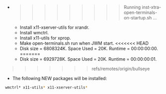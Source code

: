 * >>>>>>>>> Running inst-xtra-open-terminals-on-startup.sh ...
  * Install x11-xserver-utils for xrandr.
  * Install wmctrl.
  * Install x11-utils for xprop.
  * Make open-terminals.sh run when JWM start.
<<<<<<< HEAD
  * Disk size = 6808324K. Space Used = 20K. Runtime = 00:00:00:00.
=======
  * Disk size = 6929728K. Space Used = 20K. Runtime = 00:00:00:01.
>>>>>>> refs/remotes/origin/bullseye
  * The following NEW packages will be installed:
  ```bash
wmctrl* x11-utils* x11-xserver-utils*
  ```
